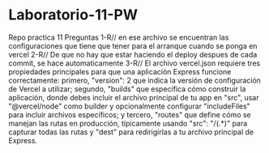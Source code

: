 # Laboratorio-11-PW

Repo practica 11
Preguntas
1-R// en ese archivo se encuentran las configuraciones que tiene que tener para el arranque cuando se ponga en vercel
2-R// De que no hay que estar haciendo el deploy despues de cada commit, se hace automaticamente
3-R// El archivo vercel.json requiere tres propiedades principales para que una aplicación Express funcione correctamente: primero, "version": 2 que indica la versión de configuración de Vercel a utilizar; segundo, "builds" que especifica cómo construir la aplicación, donde debes incluir el archivo principal de tu app en "src", usar "@vercel/node" como builder y opcionalmente configurar "includeFiles" para incluir archivos específicos; y tercero, "routes" que define cómo se manejan las rutas en producción, típicamente usando "src": "/(.\*)" para capturar todas las rutas y "dest" para redirigirlas a tu archivo principal de Express.

